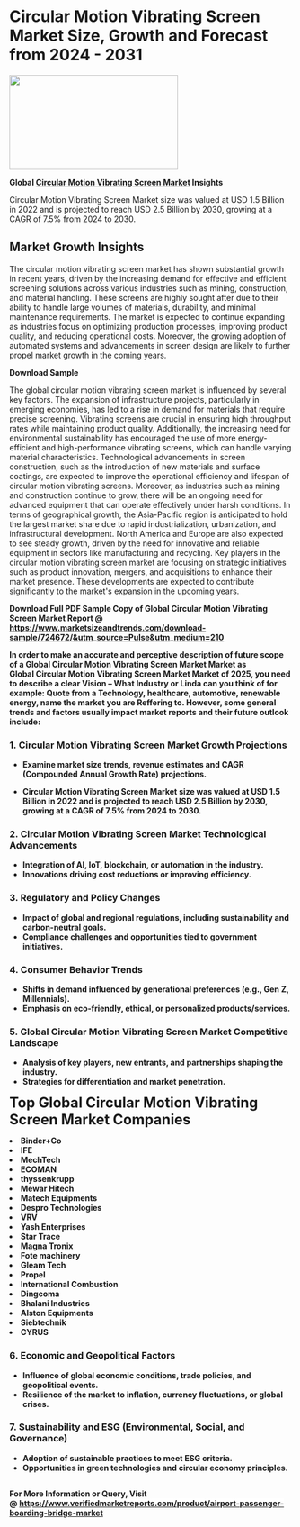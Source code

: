 <H1>Circular Motion Vibrating Screen Market Size, Growth and Forecast from 2024 - 2031</H1><img class="aligncenter size-medium wp-image-584254" src="https://thirdeyenews.in/wp-content/uploads/2024/09/Global-Market-Research-300x168.jpeg" alt="" width="300" height="168" /><p><strong>Global&nbsp;<a href="https://www.marketsizeandtrends.com/download-sample/724672/&amp;utm_source=Pulse&amp;utm_medium=210">Circular Motion Vibrating Screen Market</a> Insights</strong></p><p>Circular Motion Vibrating Screen Market size was valued at USD 1.5 Billion in 2022 and is projected to reach USD 2.5 Billion by 2030, growing at a CAGR of 7.5% from 2024 to 2030.</p><p><h2>Market Growth Insights</h2> <p>The circular motion vibrating screen market has shown substantial growth in recent years, driven by the increasing demand for effective and efficient screening solutions across various industries such as mining, construction, and material handling. These screens are highly sought after due to their ability to handle large volumes of materials, durability, and minimal maintenance requirements. The market is expected to continue expanding as industries focus on optimizing production processes, improving product quality, and reducing operational costs. Moreover, the growing adoption of automated systems and advancements in screen design are likely to further propel market growth in the coming years.</p> <p><strong>Download Sample</strong></p> <p>The global circular motion vibrating screen market is influenced by several key factors. The expansion of infrastructure projects, particularly in emerging economies, has led to a rise in demand for materials that require precise screening. Vibrating screens are crucial in ensuring high throughput rates while maintaining product quality. Additionally, the increasing need for environmental sustainability has encouraged the use of more energy-efficient and high-performance vibrating screens, which can handle varying material characteristics. Technological advancements in screen construction, such as the introduction of new materials and surface coatings, are expected to improve the operational efficiency and lifespan of circular motion vibrating screens. Moreover, as industries such as mining and construction continue to grow, there will be an ongoing need for advanced equipment that can operate effectively under harsh conditions. In terms of geographical growth, the Asia-Pacific region is anticipated to hold the largest market share due to rapid industrialization, urbanization, and infrastructural development. North America and Europe are also expected to see steady growth, driven by the need for innovative and reliable equipment in sectors like manufacturing and recycling. Key players in the circular motion vibrating screen market are focusing on strategic initiatives such as product innovation, mergers, and acquisitions to enhance their market presence. These developments are expected to contribute significantly to the market's expansion in the upcoming years. <p><strong></p><p><span class=""><strong>Download Full PDF Sample Copy of Global Circular Motion Vibrating Screen Market Report</strong> @ <a href="https://www.marketsizeandtrends.com/download-sample/724672/&amp;utm_source=Pulse&amp;utm_medium=210" target="_blank">https://www.marketsizeandtrends.com/download-sample/724672/&amp;utm_source=Pulse&amp;utm_medium=210</a></span></p><p>In order to make an accurate and perceptive description of future scope of a Global&nbsp;Circular Motion Vibrating Screen Market Market as Global&nbsp;Circular Motion Vibrating Screen Market Market of 2025, you need to describe a clear Vision &ndash; What Industry or Linda can you think of for example: Quote from a Technology, healthcare, automotive, renewable energy, name the market you are Reffering to. However, some general trends and factors usually impact market reports and their future outlook include:</p><h3>1.&nbsp;<strong>Circular Motion Vibrating Screen Market Growth Projections</strong></h3><ul><li>Examine market size trends, revenue estimates and CAGR (Compounded Annual Growth Rate) projections.</li><li><p>Circular Motion Vibrating Screen Market size was valued at USD 1.5 Billion in 2022 and is projected to reach USD 2.5 Billion by 2030, growing at a CAGR of 7.5% from 2024 to 2030.</p></li></ul><h3>2.&nbsp;<strong>Circular Motion Vibrating Screen Market Technological Advancements</strong></h3><ul><li>Integration of AI, IoT, blockchain, or automation in the industry.</li><li>Innovations driving cost reductions or improving efficiency.</li></ul><h3>3.&nbsp;<strong>Regulatory and Policy Changes</strong></h3><ul><li>Impact of global and regional regulations, including sustainability and carbon-neutral goals.</li><li>Compliance challenges and opportunities tied to government initiatives.</li></ul><h3>4.&nbsp;<strong>Consumer Behavior Trends</strong></h3><ul><li>Shifts in demand influenced by generational preferences (e.g., Gen Z, Millennials).</li><li>Emphasis on eco-friendly, ethical, or personalized products/services.</li></ul><h3>5.&nbsp;<strong>Global Circular Motion Vibrating Screen Market Competitive Landscape</strong></h3><ul><li>Analysis of key players, new entrants, and partnerships shaping the industry.</li><li>Strategies for differentiation and market penetration.</li></ul><p data-pm-slice="1 1 []"><span style="color: inherit; font-family: inherit; font-size: 25px;">Top Global Circular Motion Vibrating Screen Market Companies</span></p><div class="" data-test-id=""><p><li>Binder+Co</li><li> IFE</li><li> MechTech</li><li> ECOMAN</li><li> thyssenkrupp</li><li> Mewar Hitech</li><li> Matech Equipments</li><li> Despro Technologies</li><li> VRV</li><li> Yash Enterprises</li><li> Star Trace</li><li> Magna Tronix</li><li> Fote machinery</li><li> Gleam Tech</li><li> Propel</li><li> International Combustion</li><li> Dingcoma</li><li> Bhalani Industries</li><li> Alston Equipments</li><li> Siebtechnik</li><li> CYRUS</li></p></div><h3>6.&nbsp;<strong>Economic and Geopolitical Factors</strong></h3><ul><li>Influence of global economic conditions, trade policies, and geopolitical events.</li><li>Resilience of the market to inflation, currency fluctuations, or global crises.</li></ul><h3>7.&nbsp;<strong>Sustainability and ESG (Environmental, Social, and Governance)</strong></h3><ul><li>Adoption of sustainable practices to meet ESG criteria.</li><li>Opportunities in green technologies and circular economy principles.</li></ul><h2><strong style="font-size: 14px;">For More Information or Query, Visit @&nbsp;</strong><a style="background-color: #ffffff; font-size: 14px;" href="https://www.marketsizeandtrends.com/report/circular-motion-vibrating-screen-market/" target="_blank">https://www.verifiedmarketreports.com/product/airport-passenger-boarding-bridge-market</a></h2>
